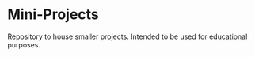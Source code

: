 # Mini-Projects
Repository to house smaller projects. Intended to be used for educational purposes.


